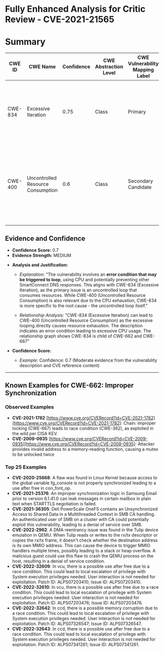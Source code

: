 # Fully Enhanced Analysis for Critic Review - CVE-2021-21565

# Summary
| CWE ID | CWE Name | Confidence | CWE Abstraction Level | CWE Vulnerability Mapping Label | CWE-Vulnerability Mapping Notes |
|---|---|---|---|---|---|
| CWE-834 | Excessive Iteration | 0.75 | Class | Primary | The **error condition triggers a loop**, which consumes CPU resources and can lead to a denial of service.|
| CWE-400 | Uncontrolled Resource Consumption | 0.6 | Class | Secondary Candidate | The **looping error condition** results in excessive CPU consumption, which can be interpreted as uncontrolled resource consumption.|

## Evidence and Confidence

*   **Confidence Score:** 0.7
*   **Evidence Strength:** MEDIUM

- **Analysis and Justification:**  
  - *Explanation:* "The vulnerability involves an **error condition that may be triggered to loop**, using CPU and potentially preventing other SmartConnect DNS responses. This aligns with CWE-834 (Excessive Iteration), as the primary issue is an uncontrolled loop that consumes resources. While CWE-400 (Uncontrolled Resource Consumption) is also relevant due to the CPU exhaustion, CWE-834 is more specific to the root cause - the uncontrolled loop itself."
  
  - *Relationship Analysis:* "CWE-834 (Excessive Iteration) can lead to CWE-400 (Uncontrolled Resource Consumption) as the excessive looping directly causes resource exhaustion. The description indicates an error condition leading to excessive CPU usage. The relationship graph shows CWE-834 is child of CWE-662 and CWE-667"

- **Confidence Score:**  
  - *Example:* Confidence: 0.7 (Moderate evidence from the vulnerability description and CVE reference content)

---



## Known Examples for CWE-662: Improper Synchronization
### Observed Examples
- **CVE-2021-1782** [https://www.cve.org/CVERecord?id=CVE-2021-1782](https://www.cve.org/CVERecord?id=CVE-2021-1782): Chain: improper locking (CWE-667) leads to race condition (CWE-362), as exploited in the wild per CISA KEV.
- **CVE-2009-0935** [https://www.cve.org/CVERecord?id=CVE-2009-0935](https://www.cve.org/CVERecord?id=CVE-2009-0935): Attacker provides invalid address to a memory-reading function, causing a mutex to be unlocked twice
### Top 25 Examples
- **CVE-2020-25668**: A flaw was found in Linux Kernel because access to the global variable fg_console is not properly synchronized leading to a use after free in con_font_op.
- **CVE-2021-25376**: An improper synchronization logic in Samsung Email prior to version 6.1.41.0 can leak messages in certain mailbox in plain text when STARTTLS negotiation is failed.
- **CVE-2021-36305**: Dell PowerScale OneFS contains an Unsynchronized Access to Shared Data in a Multithreaded Context in SMB CA handling. An authenticated user of SMB on a cluster with CA could potentially exploit this vulnerability, leading to a denial of service over SMB.
- **CVE-2022-2962**: A DMA reentrancy issue was found in the Tulip device emulation in QEMU. When Tulip reads or writes to the rx/tx descriptor or copies the rx/tx frame, it doesn't check whether the destination address is its own MMIO address. This can cause the device to trigger MMIO handlers multiple times, possibly leading to a stack or heap overflow. A malicious guest could use this flaw to crash the QEMU process on the host, resulting in a denial of service condition.
- **CVE-2022-32609**: In vcu, there is a possible use after free due to a race condition. This could lead to local escalation of privilege with System execution privileges needed. User interaction is not needed for exploitation. Patch ID: ALPS07203410; Issue ID: ALPS07203410.
- **CVE-2022-32610**: In vcu, there is a possible use after free due to a race condition. This could lead to local escalation of privilege with System execution privileges needed. User interaction is not needed for exploitation. Patch ID: ALPS07203476; Issue ID: ALPS07203476.
- **CVE-2022-32642**: In ccd, there is a possible memory corruption due to a race condition. This could lead to local escalation of privilege with System execution privileges needed. User interaction is not needed for exploitation. Patch ID: ALPS07326547; Issue ID: ALPS07326547.
- **CVE-2022-32643**: In ccd, there is a possible use after free due to a race condition. This could lead to local escalation of privilege with System execution privileges needed. User interaction is not needed for exploitation. Patch ID: ALPS07341261; Issue ID: ALPS07341261.
